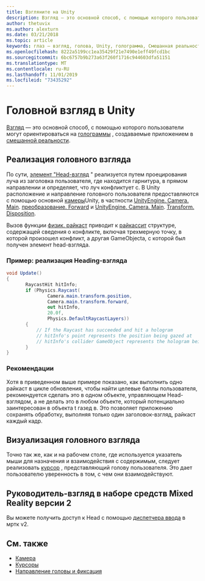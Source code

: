 ```yaml
---
title: Взгляните на Unity
description: Взгляд — это основной способ, с помощью которого пользователи могут ориентироваться на голограммы, создаваемые приложением в смешанной реальности.
author: thetuvix
ms.author: alexturn
ms.date: 03/21/2018
ms.topic: article
keywords: глаз — взгляд, голова, Unity, голограмма, Смешанная реальность
ms.openlocfilehash: 8222a5199cc1ea35429f21e7490e1eff49fcd1bc
ms.sourcegitcommit: 6bc6757b9b273a63f260f1716c944603dfa51151
ms.translationtype: MT
ms.contentlocale: ru-RU
ms.lasthandoff: 11/01/2019
ms.locfileid: "73435292"
---
```

# <a name="head-gaze-in-unity"></a>Головной взгляд в Unity

[Взгляд](gaze-and-commit.md) — это основной способ, с помощью которого пользователи могут ориентироваться на [голограммы](hologram.md) , создаваемые приложением в [смешанной реальности](mixed-reality.md).


## <a name="implementing-head-gaze"></a>Реализация головного взгляда

По сути, [элемент "Head-взгляд](gaze-and-commit.md) " реализуется путем проецирования луча из заголовка пользователя, где находится гарнитура, в прямом направлении и определяет, что луч конфликтует с. В Unity расположение и направление головного пользователя предоставляются с помощью основной [камеры](camera-in-unity.md)Unity, в частности [UnityEngine. Camera. Main](https://docs.unity3d.com/ScriptReference/Camera-main.html). [преобразование. Forward](https://docs.unity3d.com/ScriptReference/Transform-forward.html) и [UnityEngine. Camera. Main](https://docs.unity3d.com/ScriptReference/Camera-main.html). [Transform. Disposition](https://docs.unity3d.com/ScriptReference/Transform-position.html).

Вызов функции [физик. райкаст](https://docs.unity3d.com/ScriptReference/Physics.Raycast.html) приводит к [райкассит](https://docs.unity3d.com/ScriptReference/RaycastHit.html) структуре, содержащей сведения о конфликте, включая трехмерную точку, в которой произошел конфликт, а другая GameObjectа, с которой был получен элемент head-взгляда.

### <a name="example-implement-head-gaze"></a>Пример: реализация Heading-взгляда

```cs
void Update()
{
       RaycastHit hitInfo;
       if (Physics.Raycast(
               Camera.main.transform.position,
               Camera.main.transform.forward,
               out hitInfo,
               20.0f,
               Physics.DefaultRaycastLayers))
       {
           // If the Raycast has succeeded and hit a hologram
           // hitInfo's point represents the position being gazed at
           // hitInfo's collider GameObject represents the hologram being gazed at
       }
}
```

### <a name="best-practices"></a>Рекомендации

Хотя в приведенном выше примере показано, как выполнить одно райкаст в цикле обновления, чтобы найти целевые баллы пользователя, рекомендуется сделать это в одном объекте, управляющем Head-взглядом, а не делать это в любом объекте, который потенциально заинтересован в объекта t газед в. Это позволяет приложению сохранять обработку, выполняя только один заголовок-взгляд, райкаст каждый кадр.

## <a name="visualizing-head-gaze"></a>Визуализация головного взгляда

Точно так же, как и на рабочем столе, где используется указатель мыши для назначения и взаимодействия с содержимым, следует реализовать [курсор](cursors.md) , представляющий голову пользователя. Это дает пользователю уверенность в том, с чем они взаимодействуют.

## <a name="head-gaze-in-the-mixed-reality-toolkit-v2"></a>Руководитель-взгляд в наборе средств Mixed Reality версии 2
Вы можете получить доступ к Head с помощью [диспетчера ввода](https://microsoft.github.io/MixedRealityToolkit-Unity/Documentation/Input/Overview.html) в мртк v2.

## <a name="see-also"></a>См. также
* [Камера](camera-in-unity.md)
* [Курсоры](cursors.md)
* [Направление головы и фиксация](gaze-and-commit.md)
